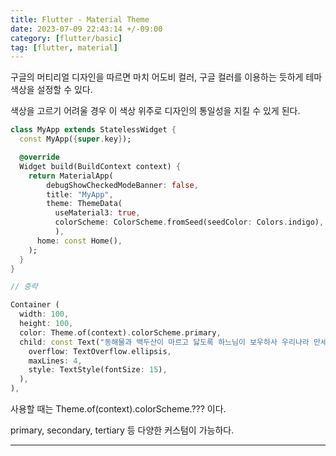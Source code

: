 ```yaml
---
title: Flutter - Material Theme
date: 2023-07-09 22:43:14 +/-09:00
category: [flutter/basic]
tag: [flutter, material]
---
```


구글의 머티리얼 디자인을 따르면 마치 어도비 컬러, 구글 컬러를 이용하는 듯하게 테마 색상을 설정할 수 있다.

색상을 고르기 어려울 경우 이 색상 위주로 디자인의 통일성을 지킬 수 있게 된다.
```dart
class MyApp extends StatelessWidget {
  const MyApp({super.key});

  @override
  Widget build(BuildContext context) {
    return MaterialApp(
        debugShowCheckedModeBanner: false,
        title: "MyApp",
        theme: ThemeData(
          useMaterial3: true,
          colorScheme: ColorScheme.fromSeed(seedColor: Colors.indigo),
          ),
      home: const Home(),
    );
  }
}

// 중략

Container (
  width: 100,
  height: 100,
  color: Theme.of(context).colorScheme.primary,
  child: const Text("동해물과 백두산이 마르고 닳도록 하느님이 보우하사 우리나라 만세",
    overflow: TextOverflow.ellipsis,
    maxLines: 4,
    style: TextStyle(fontSize: 15),
  ),
),
```
사용할 때는 Theme.of(context).colorScheme.??? 이다.

primary, secondary, tertiary 등 다양한 커스텀이 가능하다.

---